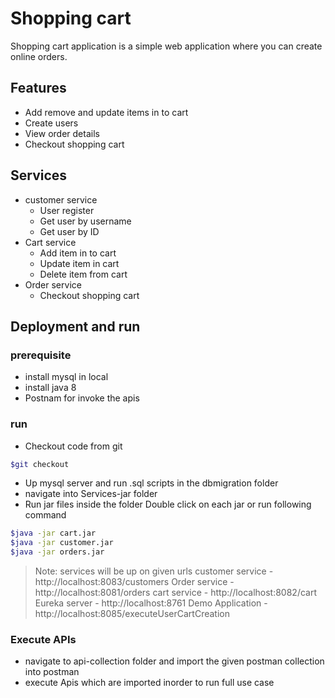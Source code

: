 # Shopping cart

Shopping cart application is a simple web application where you can create online orders.
## Features

- Add remove and update items in to cart
- Create users
- View order details
- Checkout shopping cart

## Services
- customer service
    - User register
    - Get user by username
    - Get user by ID
- Cart service
    - Add item in to cart
    - Update item in cart
    - Delete item from cart
- Order service
    - Checkout shopping cart

## Deployment and run
### prerequisite
- install mysql in local
- install java 8
- Postnam for invoke the apis
### run
- Checkout code from git
```sh
$git checkout 
```
- Up mysql server and run .sql scripts in the dbmigration folder
- navigate into Services-jar folder
- Run jar files inside the folder
Double click on each jar or run following command 
```sh
$java -jar cart.jar
$java -jar customer.jar
$java -jar orders.jar
```
> Note: services will be up on given urls
> customer service - http://localhost:8083/customers
> Order service - http://localhost:8081/orders
> cart service - http://localhost:8082/cart
> Eureka server - http://localhost:8761
> Demo Application - http://localhost:8085/executeUserCartCreation

### Execute APIs

- navigate to api-collection folder and import the given postman collection into postman
- execute Apis which are imported inorder to run full use case


